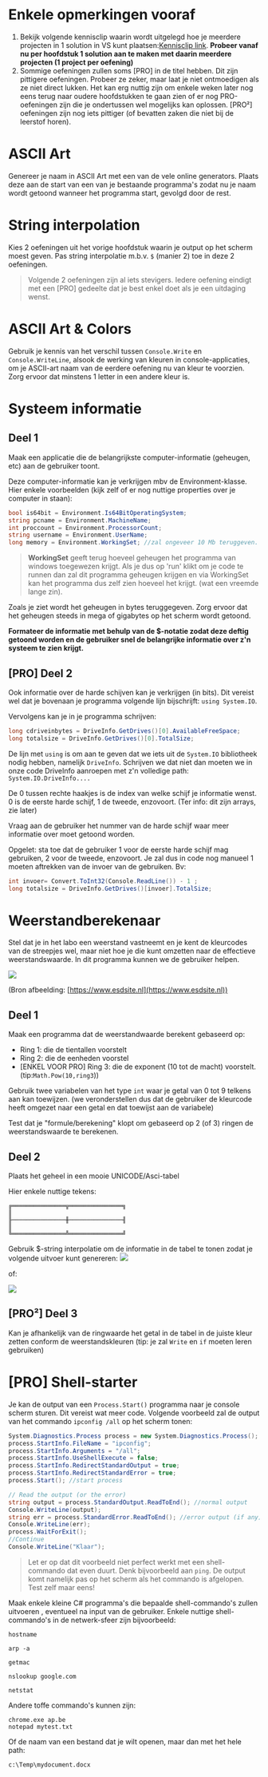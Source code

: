 # Enkele opmerkingen vooraf

1. Bekijk volgende kennisclip waarin wordt uitgelegd hoe je meerdere projecten in 1 solution in VS kunt plaatsen:[Kennisclip link](https://ap.cloud.panopto.eu/Panopto/Pages/Viewer.aspx?id=f2c322cd-7607-4624-b0cd-a969006f8b2a).
**Probeer vanaf nu per hoofdstuk 1 solution aan te maken met daarin meerdere projecten (1 project per oefening)**
2. Sommige oefeningen zullen soms [PRO] in de titel hebben. Dit zijn pittigere oefeningen. Probeer ze zeker, maar laat je niet ontmoedigen als ze niet direct lukken. Het kan erg nuttig zijn om enkele weken later nog eens terug naar oudere hoofdstukken te gaan zien of er nog PRO-oefeningen zijn die je ondertussen wel mogelijks kan oplossen. [PRO²] oefeningen zijn nog iets pittiger (of bevatten zaken die niet bij de leerstof horen).

# ASCII Art

Genereer je naam in ASCII Art met een van de vele online generators. Plaats deze aan de start van een van je bestaande programma's zodat nu je naam wordt getoond wanneer het programma start, gevolgd door de rest.

# String interpolation

Kies 2 oefeningen uit het vorige hoofdstuk waarin je output op het scherm moest geven. Pas string interpolatie m.b.v. ``$`` (manier 2) toe in deze 2 oefeningen.

> Volgende 2 oefeningen zijn al iets stevigers. Iedere oefening eindigt met een [PRO] gedeelte dat je best enkel doet als je een uitdaging wenst.

# ASCII Art & Colors

Gebruik je kennis van het verschil tussen `Console.Write`  en `Console.WriteLine`, alsook de werking van kleuren in console-applicaties, om je ASCII-art naam van de eerdere oefening nu van kleur te voorzien. Zorg ervoor dat minstens 1 letter in een andere kleur is.

# Systeem informatie

## Deel 1

Maak een applicatie die de belangrijkste computer-informatie (geheugen, etc) aan de gebruiker toont.

Deze computer-informatie kan je verkrijgen mbv de Environment-klasse. Hier enkele voorbeelden (kijk zelf of er nog nuttige properties over je computer in staan):

```csharp
bool is64bit = Environment.Is64BitOperatingSystem;
string pcname = Environment.MachineName;
int proccount = Environment.ProcessorCount;
string username = Environment.UserName;
long memory = Environment.WorkingSet; //zal ongeveer 10 Mb teruggeven.
```

> **WorkingSet** geeft terug hoeveel geheugen het programma van windows toegewezen krijgt. Als je dus op 'run' klikt om je code te runnen dan zal dit programma geheugen krijgen en via WorkingSet kan het programma dus zelf zien hoeveel het krijgt. (wat een vreemde lange zin).

Zoals je ziet wordt het geheugen in bytes teruggegeven. Zorg ervoor dat het geheugen steeds in mega of gigabytes op het scherm wordt getoond.

**Formateer de informatie met behulp van de $-notatie  zodat deze  deftig getoond worden en de gebruiker snel de belangrijke informatie over z'n systeem te zien krijgt.**

## [PRO] Deel 2

Ook informatie over de harde schijven kan je verkrijgen (in bits). 
Dit vereist wel dat je bovenaan je programma volgende lijn bijschrijft: ``using System.IO``. 

Vervolgens kan je in je programma schrijven:

```csharp
long cdriveinbytes = DriveInfo.GetDrives()[0].AvailableFreeSpace;  
long totalsize = DriveInfo.GetDrives()[0].TotalSize;  
```

 De lijn met ``using`` is om aan te geven dat we iets uit de ``System.IO`` bibliotheek nodig hebben, namelijk ``DriveInfo``.
Schrijven we dat niet dan moeten we in onze code DriveInfo aanroepen met z'n volledige path: ``System.IO.DriveInfo....``

De 0 tussen rechte haakjes is de index van welke schijf je informatie wenst. 0 is de eerste harde schijf, 1 de tweede, enzovoort. (Ter info: dit zijn arrays, zie later)

Vraag aan de gebruiker het nummer van de harde schijf waar meer informatie over moet getoond worden. 

Opgelet: sta toe dat de gebruiker 1 voor de eerste harde schijf mag gebruiken, 2 voor de tweede, enzovoort. Je zal dus in code nog manueel 1 moeten aftrekken van de invoer van de gebruiken.
Bv:

```csharp
int invoer= Convert.ToInt32(Console.ReadLine()) - 1 ;
long totalsize = DriveInfo.GetDrives()[invoer].TotalSize;  
 ```

# Weerstandberekenaar

Stel dat je in het labo een weerstand vastneemt en je kent de kleurcodes van de streepjes wel, maar niet hoe je die kunt omzetten naar de effectieve weerstandswaarde. In dit programma kunnen we de gebruiker helpen.

![](../assets/1_csharpbasics/colors.jpg)

(Bron afbeelding: [https://www.esdsite.nl](https://www.esdsite.nl))

## Deel 1

Maak een programma dat de weerstandwaarde berekent gebaseerd op:

* Ring 1: die de tientallen voorstelt
* Ring 2: die de eenheden voorstel
* [ENKEL VOOR PRO] Ring 3: die de exponent (10 tot de macht) voorstelt. (tip:``Math.Pow(10,ring3``))

Gebruik twee variabelen van het type ``int`` waar je getal van 0 tot 9 telkens aan kan toewijzen. (we veronderstellen dus dat de gebruiker de kleurcode heeft omgezet naar een getal en dat toewijst aan de variabele)

Test dat je "formule/berekening" klopt om gebaseerd op 2 (of 3) ringen de weerstandswaarde te berekenen. 

## Deel 2

Plaats het geheel in een mooie UNICODE/Asci-tabel

Hier enkele nuttige tekens:

```
╔═══════════════╦═══════════════╗
║ 
╟───────────────╫───────────────╢
║ 
╚═══════════════╩═══════════════╝
```

Gebruik $-string interpolatie om de informatie in de tabel te tonen zodat je volgende uitvoer kunt genereren:
![](../assets/1_csharpbasics/tabel.png)

of:

![](../assets/1_csharpbasics/tabel2.png)

## [PRO²] Deel 3

Kan je afhankelijk van de ringwaarde het getal in de tabel in de juiste kleur zetten conform de weerstandskleuren (tip: je zal ``Write`` en ``if`` moeten leren gebruiken)

# [PRO] Shell-starter
Je kan de output van een ``Process.Start()`` programma naar je console scherm sturen. Dit vereist wat meer code. Volgende voorbeeld zal de output van het commando ``ipconfig /all`` op het scherm tonen:

```csharp
System.Diagnostics.Process process = new System.Diagnostics.Process();
process.StartInfo.FileName = "ipconfig";
process.StartInfo.Arguments = "/all"; 
process.StartInfo.UseShellExecute = false;
process.StartInfo.RedirectStandardOutput = true;
process.StartInfo.RedirectStandardError = true;
process.Start(); //start process

// Read the output (or the error)
string output = process.StandardOutput.ReadToEnd(); //normal output
Console.WriteLine(output);
string err = process.StandardError.ReadToEnd(); //error output (if any)
Console.WriteLine(err);
process.WaitForExit();
//Continue
Console.WriteLine("Klaar");
```

> Let er op dat dit voorbeeld niet perfect werkt met een shell-commando dat even duurt. Denk bijvoorbeeld aan ``ping``. De output komt namelijk pas op het scherm als het commando is afgelopen. Test zelf maar eens!

Maak enkele kleine C# programma's die bepaalde shell-commando's zullen uitvoeren , eventueel na input van de gebruiker.
Enkele nuttige shell-commando's in de netwerk-sfeer zijn bijvoorbeeld:

```text
hostname

arp -a

getmac

nslookup google.com

netstat
```

Andere toffe commando's kunnen zijn:

```text
chrome.exe ap.be
notepad mytest.txt
```

Of de naam van een bestand dat je wilt openen, maar dan met het hele path:

```text
c:\Temp\mydocument.docx
```
